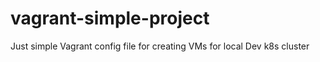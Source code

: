 # vagrant-simple-project
Just simple Vagrant config file for creating VMs for local Dev k8s cluster 
